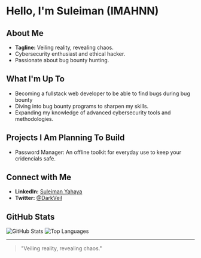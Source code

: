 # Hello, I'm Suleiman (IMAHNN)

## About Me
- **Tagline:** Veiling reality, revealing chaos.
- Cybersecurity enthusiast and ethical hacker.
- Passionate about bug bounty hunting.

<!-- ## 🛠️ Skills & Interests
- **Programming Languages:** Python, JavaScript
- **Cybersecurity Focus:** Ethical Hacking, Bug Bounty Hunting, Vulnerability Research
- **Other Interests:** Web Development, Problem Solving, Colboration & Communication -->

## What I'm Up To
- Becoming a fullstack web developer to be able to find bugs during bug bounty
- Diving into bug bounty programs to sharpen my skills.
- Expanding my knowledge of advanced cybersecurity tools and methodologies.

## Projects I Am Planning To Build
- Password Manager: An offline toolkit for everyday use to keep your cridencials safe.

## Connect with Me
<!-- - **Email:** darkveil@example.com -->
- **LinkedIn:** [Suleiman Yahaya](https://www.linkedin.com/in/imahnn/)
- **Twitter:** [@DarkVeil](https://x.com/drk_veil)

## GitHub Stats
![GitHub Stats](https://github-readme-stats.vercel.app/api?username=drkveil&show_icons=true&theme=radical)
![Top Languages](https://github-readme-stats.vercel.app/api/top-langs/?username=drkveil&layout=compact&theme=radical)

---

> "Veiling reality, revealing chaos."
